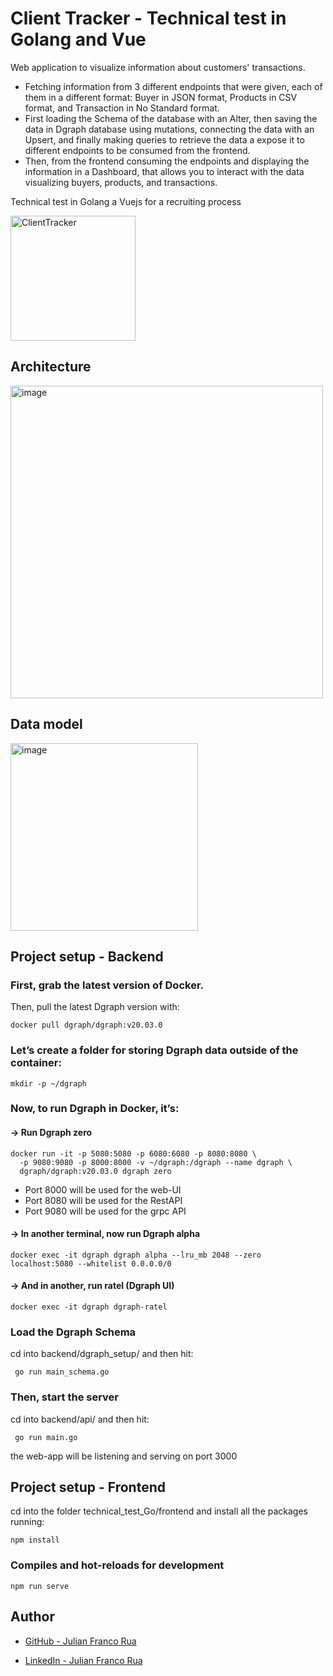 # Client Tracker - Technical test in Golang and Vue 

Web application to visualize information about customers' transactions. 
* Fetching information from 3 different endpoints that were given, each of them in a different format: Buyer in JSON format, Products in CSV format, and Transaction in No Standard format.
* First loading the Schema of the database with an Alter, then saving the data in Dgraph database using mutations, connecting the data with an Upsert, and finally making queries to retrieve the data a expose it to different endpoints to be consumed from the frontend.
* Then, from the frontend consuming the endpoints and displaying the information in a Dashboard, that allows you to interact with the data visualizing buyers, products, and transactions.

Technical test in Golang a Vuejs for a recruiting process

<img width="200" alt="ClientTracker" src="https://user-images.githubusercontent.com/53787841/100001129-a7483580-2d90-11eb-8274-6fcbdd062ec4.png">

## Architecture

<img width="500" alt="image" src="https://user-images.githubusercontent.com/53787841/100375008-25981800-2fdb-11eb-9e46-eaf8af71862c.png">

## Data model

<img width="300" alt="image" src="https://user-images.githubusercontent.com/53787841/100007872-b502b880-2d9a-11eb-8c52-7c0252d7bdb4.png">

## Project setup - Backend

### First, grab the latest version of Docker.

Then, pull the latest Dgraph version with:

```
docker pull dgraph/dgraph:v20.03.0
```

### Let’s create a folder for storing Dgraph data outside of the container:
```
mkdir -p ~/dgraph
```

### Now, to run Dgraph in Docker, it’s:
#### → Run Dgraph zero
```
docker run -it -p 5080:5080 -p 6080:6080 -p 8080:8080 \
  -p 9080:9080 -p 8000:8000 -v ~/dgraph:/dgraph --name dgraph \
  dgraph/dgraph:v20.03.0 dgraph zero
```
* Port 8000 will be used for the web-UI
* Port 8080 will be used for the RestAPI
* Port 9080 will be used for the grpc API 

#### → In another terminal, now run Dgraph alpha
```
docker exec -it dgraph dgraph alpha --lru_mb 2048 --zero localhost:5080 --whitelist 0.0.0.0/0
```
#### → And in another, run ratel (Dgraph UI)
```
docker exec -it dgraph dgraph-ratel
```

### Load the Dgraph Schema
cd into backend/dgraph_setup/ and then hit:
```
 go run main_schema.go
```

### Then, start the server
cd into backend/api/ and then hit:
```
 go run main.go
```
the web-app will be listening and serving on port 3000

## Project setup - Frontend

cd into the folder technical_test_Go/frontend and install all the packages running:
```
npm install
```

### Compiles and hot-reloads for development
```
npm run serve
```

## Author

* [GitHub - Julian Franco Rua](https://github.com/julianfrancor)

* [LinkedIn - Julian Franco Rua](https://www.linkedin.com/in/julianfrancor/)